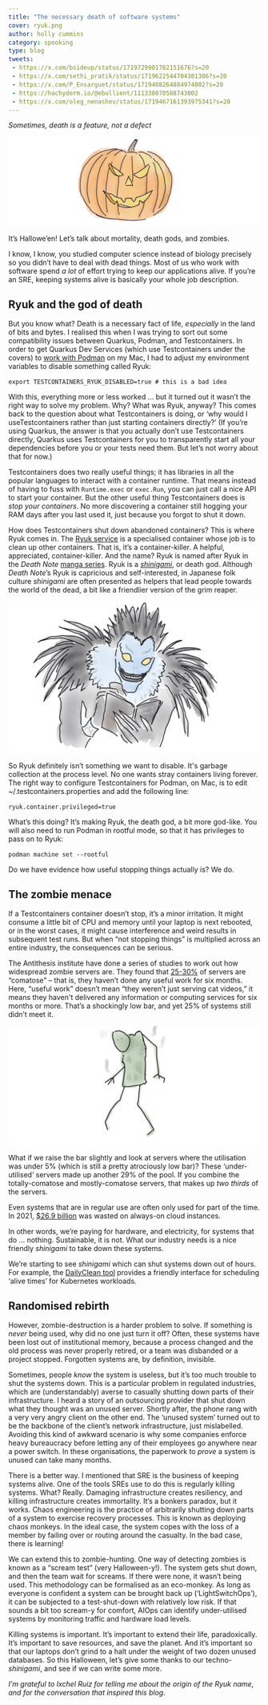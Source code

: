 ```yaml
---
title: "The necessary death of software systems"
cover: ryuk.png
author: holly cummins
category: spooking
type: blog
tweets:
 - https://x.com/bsideup/status/1719729901782151676?s=20
 - https://x.com/sethi_pratik/status/1719622544704381386?s=20
 - https://x.com/P_Ensarguet/status/1719408264884974002?s=20
 - https://hachyderm.io/@ebullient/111338070588743002
 - https://x.com/oleg_nenashev/status/1719467161393975341?s=20
---
```

_Sometimes, death is a feature, not a defect_

![A carved pumpkin](pumpkin.png)

It’s Hallowe’en! Let’s talk about mortality, death gods, and zombies.

I know, I know, you studied computer science instead of biology precisely so you didn’t have to deal with dead things. 
Most of us who work with software spend _a lot_ of effort trying to keep our applications alive. If you’re an SRE, keeping systems alive is basically your whole job description. 

## Ryuk and the god of death

But you know what? Death is a necessary fact of life, _especially_ in the land of bits and bytes. I realised this when I was trying to sort out some compatibility issues between Quarkus, Podman, and Testcontainers. In order to get Quarkus Dev Services (which use Testcontainers under the covers) to [work with Podman](https://quarkus.io/guides/podman) on my Mac, I had to adjust my environment variables to disable something called Ryuk:

```
export TESTCONTAINERS_RYUK_DISABLED=true # this is a bad idea
```

With this, everything more or less worked … but it turned out it wasn’t the right way to solve my problem. Why? What was Ryuk, anyway? This comes back to the question about what Testcontainers is doing, or ‘why would I useTestcontainers rather than just starting containers directly?’ (If you’re using Quarkus, the answer is that you actually don’t use Testcontainers directly, Quarkus uses Testcontainers for you to transparently start all your dependencies before you or your tests need them. But let’s not worry about that for now.)

Testcontainers does two really useful things; it has libraries in all the popular languages to interact with a container runtime. That means instead of having to fuss with `Runtime.exec` or `exec.Run`, you can just call a nice API to start your container. But the other useful thing Testcontainers does is _stop your containers_. No more discovering a container still hogging your RAM days after you last used it, just because you forgot to shut it down.  

How does Testcontainers shut down abandoned containers? This is where Ryuk comes in. The [Ryuk service](https://github.com/testcontainers/moby-ryuk) is a specialised container whose job is to clean up other containers. That is, it’s a container-killer. A helpful, appreciated, container-killer. And the name? Ryuk is named after Ryuk in the _Death Note_ [manga series](https://en.wikipedia.org/wiki/Death_Note). Ryuk is a [_shinigami_](https://www.historydefined.net/shinigami/), or death god. Although _Death Note_’s Ryuk is capricious and self-interested, in Japanese folk culture _shinigami_ are often presented as helpers that lead people towards the world of the dead, a bit like a friendlier version of the grim reaper. 

![Ryuk writing in the death note book](ryuk.png)

So Ryuk definitely isn’t something we want to disable. It's garbage collection at the process level. No one wants stray containers living forever. 
The right way to configure Testcontainers for Podman, on Mac, is to edit ~/.testcontainers.properties and add the following line:
```
ryuk.container.privileged=true
```

What’s this doing? It’s making Ryuk, the death god, a bit more god-like. You will also need to run Podman in rootful mode, so that it has privileges to pass on to Ryuk:
```
podman machine set --rootful
```

Do we have evidence how useful stopping things actually is? We do. 

## The zombie menace

If a Testcontainers container doesn’t stop, it’s a minor irritation. It might consume a little bit of CPU and memory until your laptop is next rebooted, or in the worst cases, it might cause interference and weird results in subsequent test runs. But when “not stopping things” is multiplied across an entire industry, the consequences can be serious. 

The Antithesis institute have done a series of studies to work out how widespread zombie servers are. They found that [25-30%](https://www.nrdc.org/sites/default/files/data-center-efficiency-assessment-IB.pdf) of servers are “comatose” – that is, they haven’t done any useful work for six months. Here, “useful work” doesn’t mean “they weren’t just serving cat videos,” it means they haven't delivered any information or computing services for six months or more. That’s a shockingly low bar, and yet 25% of systems still didn’t meet it. 

![A green zombie](zombie.png)

What if we raise the bar slightly and look at servers where the utilisation was under 5% (which is still a pretty atrociously low bar)? These ‘under-utilised’ servers made up another 29% of the pool.  If you combine the totally-comatose and mostly-comatose servers, that makes up _two thirds_ of the servers. 

Even systems that are in regular use are often only used for part of the time. In 2021, [$26.9 billion](https://www.business2community.com/cloud-computing/overprovisioning-always-on-resources-lead-to-26-6-billion-in-public-cloud-waste-expected-in-2021-02381033) was wasted on always-on cloud instances. 

In other words, we’re paying for hardware, and electricity, for systems that do … nothing. Sustainable, it is not. What our industry needs is a nice friendly _shinigami_ to take down these systems. 

We’re starting to see _shinigami_ which can shut systems down out of hours. For example,  the [DailyClean tool](https://github.com/AxaFrance/dailyclean) provides a friendly interface for scheduling ‘alive times’ for Kubernetes workloads. 

## Randomised rebirth

However, zombie-destruction is a harder problem to solve. If something is _never_ being used, why did no one just turn it off? Often, these systems have been lost out of institutional memory, because a process changed and the old process was never properly retired, or a team was disbanded or a project stopped. Forgotten systems are, by definition, invisible. 

Sometimes, people _know_ the system is useless, but it’s too much trouble to shut the systems down. This is a particular problem in regulated industries, which are (understandably) averse to casually shutting down parts of their infrastructure. I heard a story of an outsourcing provider that shut down what they thought was an unused server. Shortly after, the phone rang with a very very angry client on the other end. The ‘unused system’ turned out to be the backbone of the client’s network infrastructure, just mislabelled. Avoiding this kind of awkward scenario is why some companies enforce heavy bureaucracy before letting any of their employees go anywhere near a power switch. In these organisations, the paperwork to _prove_ a system is unused can take many months. 

There is a better way. I mentioned that SRE is the business of keeping systems alive.  One of the tools SREs use to do this is regularly killing systems. What? Really. Damaging infrastructure creates resiliency, and killing infrastructure creates immortality. It’s a bonkers paradox, but it works. Chaos engineering is the practice of arbitrarily shutting down parts of a system to exercise recovery processes. This is known as deploying chaos monkeys. In the ideal case, the system copes with the loss of a member by failing over or routing around the casualty. In the bad case, there is learning!

We can extend this to zombie-hunting. One way of detecting zombies is known as a “scream test” (very Halloween-y!). The system gets shut down, and then the team wait for screams. If there were none, it wasn’t being used. This methodology can be formalised as an eco-monkey. As long as everyone is confident a system can be brought back up (‘LightSwitchOps’), it can be subjected to a test-shut-down with relatively low risk. If that sounds a bit too scream-y for comfort, AIOps can identify under-utilised systems by monitoring traffic and hardware load levels. 

Killing systems is important. It’s important to extend their life, paradoxically. It’s important to save resources, and save the planet. And it’s important so that our laptops don’t grind to a halt under the weight of two dozen unused databases. So this Halloween, let’s give some thanks to our techno-_shinigami_, and see if we can write some more. 

_I’m grateful to Ixchel Ruiz for telling me about the origin of the Ryuk name, and for the conversation that inspired this blog._